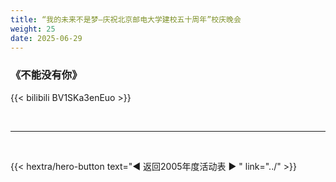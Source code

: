 ```yaml
---
title: “我的未来不是梦—庆祝北京邮电大学建校五十周年”校庆晚会
weight: 25
date: 2025-06-29
---
```


### 《不能没有你》


{{< bilibili BV1SKa3enEuo >}}

<br>
<hr>
<br>


{{< hextra/hero-button text="◀ 返回2005年度活动表 ▶ " link="../" >}}